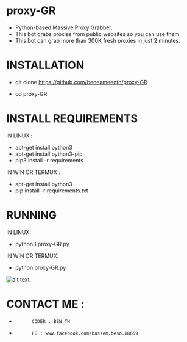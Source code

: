 # proxy-GR
+ Python-based Massive Proxy Grabber.
+ This bot grabs proxies from public websites so you can use them.
+ This bot can grab more than 300K fresh proxies in just 2 minutes.

# INSTALLATION

+ git clone https://github.com/beneameenth/proxy-GR


+ cd proxy-GR

# INSTALL REQUIREMENTS

 IN LINUX :
 + apt-get install python3
 + apt-get install python3-pip
 + pip3 install -r requirements
 
IN WIN OR TERMUX :
 
 + apt-get install python3
 + pip install -r requirements.txt
 
 # RUNNING
 
 IN LINUX:
+ python3 proxy-GR.py

IN WIN OR TERMUX:
+ python proxy-GR.py

![alt text](https://serving.photos.photobox.com/318482196a9d4f62a752dce921987b70b36aea6af8426eaf780a0e8bcca35db717fbc9bb.jpg)

# CONTACT ME :
+           CODER : BEN_TH                       
+           FB : www.facebook.com/bassem.beso.18659         
      
